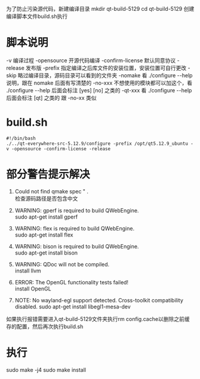 为了防止污染源代码，新建编译目录
mkdir qt-build-5129
cd qt-build-5129
创建编译脚本文件build.sh执行

# 脚本说明
-v 编译过程
-opensource 开源代码编译
-confirm-license 默认同意协议
-release 发布版
-prefix 指定编译之后库文件的安装位置，安装位置可自行更改
-skip 略过编译目录，源码目录可以看到的文件夹
-nomake 看 ./configure --help 说明，跟在 nomake 后面有写清楚的
-no-xxx 不想使用的模块都可以加这个，看 ./configure --help 后面会标注 [yes] [no] 之类的
-qt-xxx 看 ./configure --help 后面会标注 [qt] 之类的 跟 -no-xx 类似

# build.sh
```
#!/bin/bash
./../qt-everywhere-src-5.12.9/configure -prefix /opt/qt5.12.9_ubuntu -v -opensource -confirm-license -release
```

# 部分警告提示解决
1. Could not find qmake spec " .	
检查源码路径是否包含中文

2. WARNING: gperf is required to build QWebEngine.	
sudo apt-get install gperf

3. WARNING: flex is required to build QWebEngine.	
sudo apt-get install flex

4. WARNING: bison is required to build QWebEngine.	
sudo apt-get install bison

5. WARNING: QDoc will not be compiled.	
install llvm

6. ERROR: The OpenGL functionality tests failed!	
install OpenGL

7. NOTE: No wayland-egl support detected. Cross-toolkit compatibility disabled.	
sudo apt-get install libegl1-mesa-dev

如果执行报错需要进入qt-build-5129文件夹执行rm config.cache以删除之前缓存的配置，然后再次执行build.sh

# 执行
sudo make -j4
sudo make install


